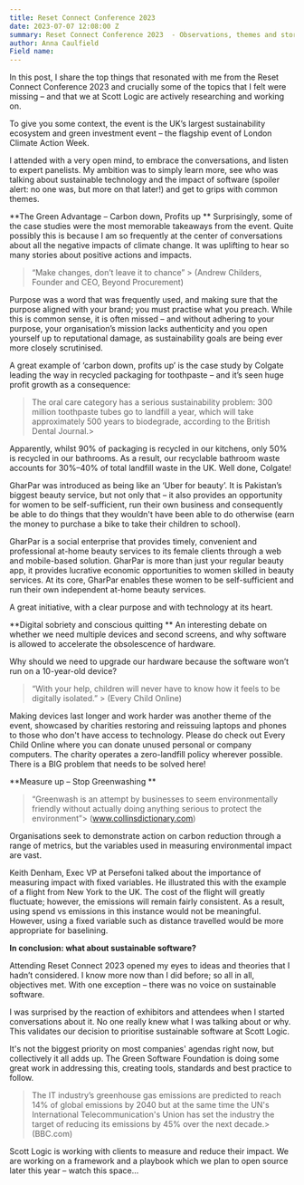 ```yaml
---
title: Reset Connect Conference 2023
date: 2023-07-07 12:08:00 Z
summary: Reset Connect Conference 2023  - Observations, themes and stories
author: Anna Caulfield
Field name: 
---
```


In this post, I share the top things that resonated with me from the Reset Connect Conference 2023 and crucially some of the topics that I felt were missing – and that we at Scott Logic are actively researching and working on.

To give you some context, the event is the UK’s largest sustainability ecosystem and green investment event – the flagship event of London Climate Action Week. 

I attended with a very open mind, to embrace the conversations, and listen to expert panelists. My ambition was to simply learn more, see who was talking about sustainable technology and the impact of software (spoiler alert: no one was, but more on that later!) and get to grips with common themes. 

**The Green Advantage – Carbon down, Profits up
**
Surprisingly, some of the case studies were the most memorable takeaways from the event. Quite possibly this is because I am so frequently at the center of conversations about all the negative impacts of climate change. It was uplifting to hear so many stories about positive actions and impacts. 

> “Make changes, don’t leave it to chance” > 
(Andrew Childers, Founder and CEO, Beyond Procurement)

Purpose was a word that was frequently used, and making sure that the purpose aligned with your brand; you must practise what you preach. While this is common sense, it is often missed – and without adhering to your purpose, your organisation’s mission lacks authenticity and you open yourself up to reputational damage, as sustainability goals are being ever more closely scrutinised.

A great example of ‘carbon down, profits up’ is the case study by Colgate leading the way in recycled packaging for toothpaste – and it’s seen huge profit growth as a consequence:

> The oral care category has a serious sustainability problem: 300 million toothpaste tubes go to landfill a year, which will take approximately 500 years to biodegrade, according to the British Dental Journal.> 

Apparently, whilst 90% of packaging is recycled in our kitchens, only 50% is recycled in our bathrooms. As a result, our recyclable bathroom waste accounts for 30%–40% of total landfill waste in the UK. Well done, Colgate!


GharPar was introduced as being like an ‘Uber for beauty’. It is Pakistan’s biggest beauty service, but not only that – it also provides an opportunity for women to be self-sufficient, run their own business and consequently be able to do things that they wouldn't have been able to do otherwise (earn the money to purchase a bike to take their children to school).

GharPar is a social enterprise that provides timely, convenient and professional at-home beauty services to its female clients through a web and mobile-based solution. GharPar is more than just your regular beauty app, it provides lucrative economic opportunities to women skilled in beauty services. At its core, GharPar enables these women to be self-sufficient and run their own independent at-home beauty services.

A great initiative, with a clear purpose and with technology at its heart. 

**Digital sobriety and conscious quitting
**
An interesting debate on whether we need multiple devices and second screens, and why software is allowed to accelerate the obsolescence of hardware. 

Why should we need to upgrade our hardware because the software won’t run on a 10-year-old device?

> “With your help, children will never have to know how it feels to be digitally isolated.” > 
(Every Child Online)

Making devices last longer and work harder was another theme of the event, showcased by charities restoring and reissuing laptops and phones to those who don't have access to technology. Please do check out Every Child Online where you can donate unused personal or company computers. The charity operates a zero-landfill policy wherever possible. There is a BIG problem that needs to be solved here!



**Measure up – Stop Greenwashing
**
> “Greenwash is an attempt by businesses to seem environmentally friendly without actually doing anything serious to protect the environment”> 
(www.collinsdictionary.com)

Organisations seek to demonstrate action on carbon reduction through a range of metrics, but the variables used in measuring environmental impact are vast. 

Keith Denham, Exec VP at Persefoni talked about the importance of measuring impact with fixed variables. He illustrated this with the example of a flight from New York to the UK. The cost of the flight will greatly fluctuate; however, the emissions will remain fairly consistent. As a result, using spend vs emissions in this instance would not be meaningful. However, using a fixed variable such as distance travelled would be more appropriate for baselining. 

**In conclusion: what about sustainable software?**

Attending Reset Connect 2023 opened my eyes to ideas and theories that I hadn’t considered. I know more now than I did before; so all in all, objectives met. With one exception – there was no voice on sustainable software.

I was surprised by the reaction of exhibitors and attendees when I started conversations about it. No one really knew what I was talking about or why. This validates our decision to prioritise sustainable software at Scott Logic.

It's not the biggest priority on most companies' agendas right now, but collectively it all adds up. The Green Software Foundation is doing some great work in addressing this, creating tools, standards and best practice to follow. 

> The IT industry’s greenhouse gas emissions are predicted to reach 14% of global emissions by 2040 but at the same time the UN's International Telecommunication's Union has set the industry the target of reducing its emissions by 45% over the next decade.> 
(BBC.com)

Scott Logic is working with clients to measure and reduce their impact. We are working on a framework and a playbook which we plan to open source later this year – watch this space…












